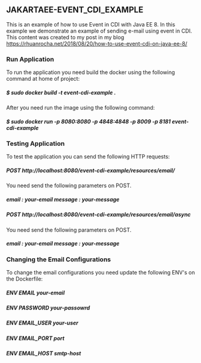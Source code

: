 
## JAKARTAEE-EVENT_CDI_EXAMPLE ##

This is an example of how to use Event in CDI with Java EE 8. In this example we demonstrate an example of sending e-mail using event in CDI.
This content was created to my post in my blog https://rhuanrocha.net/2018/08/20/how-to-use-event-cdi-on-java-ee-8/

### Run Application ###
To run the application you need build the docker using the following command at home of project:

##### $ sudo docker build -t event-cdi-example . #####

After you need run the image using the following command:

##### $ sudo docker run -p 8080:8080 -p 4848:4848  -p 8009 -p 8181 event-cdi-example  #####

### Testing Application ###

To test the application you can send the following HTTP requests:

##### POST http://localhost:8080/event-cdi-example/resources/email/ #####

You need send the following parameters on POST. 
##### email : your-email   message : your-message ##### 

##### POST http://localhost:8080/event-cdi-example/resources/email/async #####

You need send the following parameters on POST. 
##### email : your-email   message : your-message ##### 

### Changing the Email Configurations ###

To change the email configurations you need update the following ENV's on the Dockerfile:

##### ENV EMAIL your-email #####
##### ENV PASSWORD your-passowrd #####
##### ENV EMAIL_USER your-user #####
##### ENV EMAIL_PORT port #####
##### ENV EMAIL_HOST smtp-host #####
